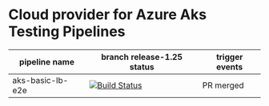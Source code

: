 # Cloud provider for Azure Aks Testing Pipelines

| pipeline name                  | branch release-1.25 status                            | trigger events        |
|--------------------------------|-------------------------------------------------|-----------------------|
| aks-basic-lb-e2e               | [![Build Status](https://msazure.visualstudio.com/CloudNativeCompute/_apis/build/status/AKS/cloud-provider-azure/kubernetes-sigs.cloud-provider-azure.basic_lb?branchName=release-1.25)](https://msazure.visualstudio.com/CloudNativeCompute/_build?definitionId=282180&branchName=release-1.25)                   | PR merged  |